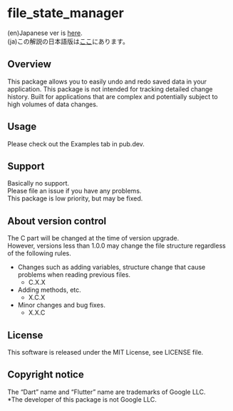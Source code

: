 # file_state_manager

(en)Japanese ver is [here](https://github.com/MasahideMori-SimpleAppli/file_state_manager/blob/main/README_JA.md).  
(ja)この解説の日本語版は[ここ](https://github.com/MasahideMori-SimpleAppli/file_state_manager/blob/main/README_JA.md)にあります。

## Overview
This package allows you to easily undo and redo saved data in your application.
This package is not intended for tracking detailed change history.
Built for applications that are complex and potentially subject to high volumes of data changes.

## Usage
Please check out the Examples tab in pub.dev.

## Support
Basically no support.  
Please file an issue if you have any problems.  
This package is low priority, but may be fixed.

## About version control
The C part will be changed at the time of version upgrade.  
However, versions less than 1.0.0 may change the file structure regardless of the following rules.  
- Changes such as adding variables, structure change that cause problems when reading previous files.
    - C.X.X
- Adding methods, etc.
    - X.C.X
- Minor changes and bug fixes.
    - X.X.C

## License
This software is released under the MIT License, see LICENSE file.

## Copyright notice
The “Dart” name and “Flutter” name are trademarks of Google LLC.  
*The developer of this package is not Google LLC.